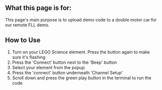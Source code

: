 ## What this page is for:
This page's main purpose is to upload demo code to a double motor car for our remote FLL demo.

## How to Use
1. Turn on your LEGO Science element. Press the button again to make sure it's flashing
2. Press the 'Connect' button next to the 'Beep' button
3. Select your element from the popup
4. Press the 'connect' button underneath 'Channel Setup'
5. Scroll down and press the green play button in the terminal to run the code
